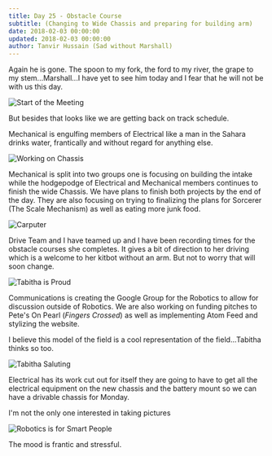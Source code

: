```yaml
---
title: Day 25 - Obstacle Course
subtitle: (Changing to Wide Chassis and preparing for building arm)
date: 2018-02-03 00:00:00
updated: 2018-02-03 00:00:00
author: Tanvir Hussain (Sad without Marshall)
---
```


Again he is gone. The spoon to my fork, the ford to my river, the grape to my stem...Marshall...I have yet to see him today and I fear that he will not be with us this day.

![Start of the Meeting](/images/20180203/start-of-meeting.jpg)

But besides that looks like we are getting back on track schedule.

Mechanical is engulfing members of Electrical like a man in the Sahara drinks water, frantically and without regard for anything else.

![Working on Chassis](/images/20180203/working-on-chassis.jpg)

Mechanical is split into two groups one is focusing on building the intake while the hodgepodge of Electrical and Mechanical members continues to finish the wide Chassis. We have plans to finish both projects by the end of the day. They are also focusing on trying to finalizing the plans for Sorcerer (The Scale Mechanism) as well as eating more junk food.

![Carputer](/images/20180203/carputer.jpg)

Drive Team and I have teamed up and I have been recording times for the obstacle courses she completes. It gives a bit of direction to her driving which is a welcome to her kitbot without an arm. But not to worry that will soon change.

![Tabitha is Proud](/images/20180203/tabitha-is-proud.jpg)

Communications is creating the Google Group for the Robotics to allow for discussion outside of Robotics. We are also working on funding pitches to Pete's On Pearl (*Fingers Crossed*) as well as implementing Atom Feed and stylizing the website.

I believe this model of the field is a cool representation of the field...Tabitha thinks so too.

![Tabitha Saluting](/images/20180203/tabitha-saluting.jpg)

Electrical has its work cut out for itself they are going to have to get all the electrical equipment on the new chassis and the battery mount so we can have a drivable chassis for Monday.

I'm not the only one interested in taking pictures

![Robotics is for Smart People](/images/20180203/robotics-is-for-smart-people.jpg)

The mood is frantic and stressful.